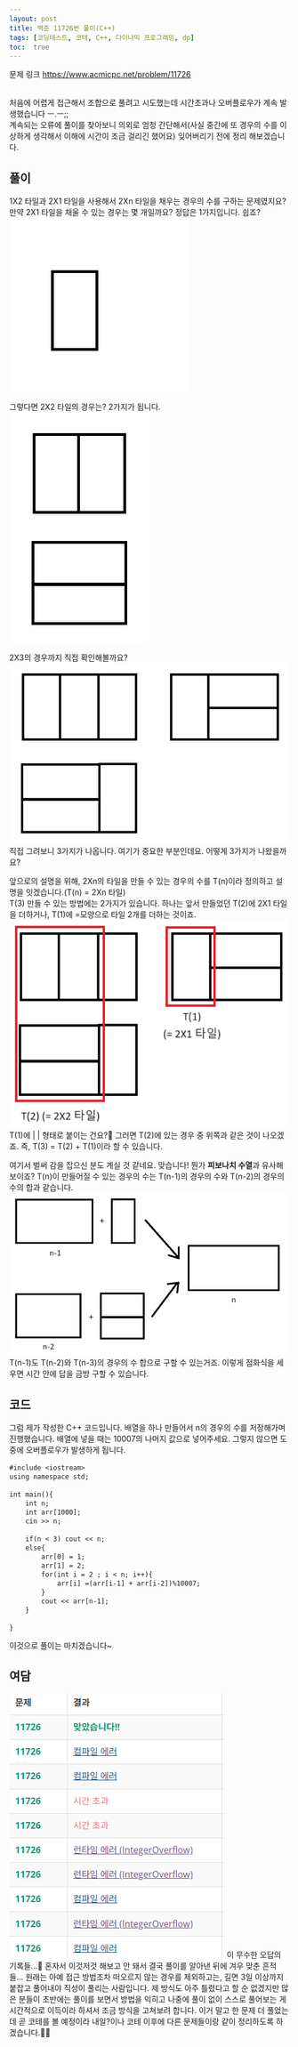 ```yaml
---
layout: post
title: 백준 11726번 풀이(C++)
tags: [코딩테스트, 코테, C++, 다이나믹 프로그래밍, dp]
toc:  true
---
```


문제 링크 <a href="https://www.acmicpc.net/problem/11726">https://www.acmicpc.net/problem/11726</a>  
<br/>

처음에 어렵게 접근해서 조합으로 풀려고 시도했는데 시간초과나 오버플로우가 계속 발생했습니다 ㅡ.ㅡ;;  
계속되는 오류에 풀이를 찾아보니 의외로 엄청 간단해서(사실 중간에 또 경우의 수를 이상하게 생각해서 이해에 시간이 조금 걸리긴 했어요) 잊어버리기 전에 정리 해보겠습니다.
<br/>

## 풀이
1X2 타일과 2X1 타일을 사용해서 2Xn 타일을 채우는 경우의 수를 구하는 문제였지요?  
만약 2X1 타일을 채울 수 있는 경우는 몇 개일까요? 정답은 1가지입니다. 쉽죠?
![boj11726](/assets/img/boj11726(1).png)
<br/>

그렇다면 2X2 타일의 경우는? 2가지가 됩니다.
![boj11726](/assets/img/boj11726(2).png)
<br/>

2X3의 경우까지 직접 확인해볼까요? 
![boj11726](/assets/img/boj11726(3).png)
직접 그려보니 3가지가 나옵니다. 여기가 중요한 부분인데요. 어떻게 3가지가 나왔을까요?
<br/>

앞으로의 설명을 위해, 2Xn의 타일을 만들 수 있는 경우의 수를 T(n)이라 정의하고 설명을 잇겠습니다.(T(n) = 2Xn 타일)  
T(3) 만들 수 있는 방법에는 2가지가 있습니다. 하나는 앞서 만들었던 T(2)에 2X1 타일을 더하거나, T(1)에  =모양으로 타일 2개를 더하는 것이죠.
![boj11726](/assets/img/boj11726(4).png)
T(1)에 | | 형태로 붙이는 건요?🤔 그러면 T(2)에 있는 경우 중 위쪽과 같은 것이 나오겠죠. 즉, T(3) = T(2) + T(1)이라 할 수 있습니다. 
<br/>

여기서 벌써 감을 잡으신 분도 계실 것 같네요. 맞습니다! 뭔가 **피보나치 수열**과 유사해보이죠? T(n)이 만들어질 수 있는 경우의 수는 T(n-1)의 경우의 수와 T(n-2)의 경우의 수의 합과 같습니다.
![boj11726](/assets/img/boj11726(5).png)
T(n-1)도 T(n-2)와 T(n-3)의 경우의 수 합으로 구할 수 있는거죠. 이렇게 점화식을 세우면 시간 안에 답을 금방 구할 수 있습니다.
<br/>

## 코드
그럼 제가 작성한 C++ 코드입니다. 배열을 하나 만들어서 n의 경우의 수를 저장해가며 진행했습니다. 배열에 넣을 때는 10007의 나머지 값으로 넣어주세요. 그렇지 않으면 도중에 오버플로우가 발생하게 됩니다.
```
#include <iostream>
using namespace std;

int main(){
    int n;
    int arr[1000];
    cin >> n;
    
    if(n < 3) cout << n;
    else{
        arr[0] = 1;
        arr[1] = 2;
        for(int i = 2 ; i < n; i++){
            arr[i] =(arr[i-1] + arr[i-2])%10007;
        }
        cout << arr[n-1];
    }
    
}
```

이것으로 풀이는 마치겠습니다~

## 여담
![boj11726](/assets/img/boj11726(6).png)
이 무수한 오답의 기록들...🤦 혼자서 이것저것 해보고 안 돼서 결국 풀이를 알아낸 뒤에 겨우 맞춘 흔적들... 원래는 아예 접근 방법조차 떠오르지 않는 경우를 제외하고는, 길면 3일 이상까지 붙잡고 풀어내야 직성이 풀리는 사람입니다. 제 방식도 아주 틀렸다고 할 순 없겠지만 많은 분들이 초반에는 풀이를 보면서 방법을 익히고 나중에 풀이 없이 스스로 풀어보는 게 시간적으로 이득이라 하셔서 조금 방식을 고쳐보려 합니다. 이거 말고 한 문제 더 풀었는데 곧 코테를 볼 예정이라 내일?이나 코테 이후에 다른 문제들이랑 같이 정리하도록 하겠습니다.🏃💨